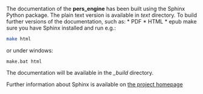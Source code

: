The documentation of the **pers_engine** has been built using the Sphinx Python package. The plain text version is available in *text* directory.
To build further versions of the documentation, such as:
    * PDF
    * HTML
    * epub
make sure you have Sphinx installed and run e.g.:

```bash
make html
```
or under windows:

```
make.bat html
```
The documentation will be available in the *_build* directory.

Further information about Sphinx is available on [the project homepage](http://sphinx-doc.org "Spinx Documentation Generator")
